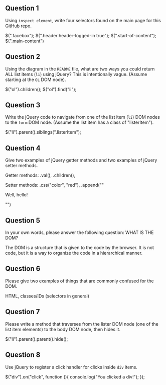 ## Question 1

Using `inspect element`, write four selectors found on the main page for this
GitHub repo.

<!-- your answer starts here -->
$(".facebox");
$(".header header-logged-in true");
$(".start-of-content");
$(".main-content")
<!-- your answer ends here -->

## Question 2

Using the diagram in the `README` file, what are two ways you could return ALL
list items (`li`) using jQuery? This is intentionally vague. (Assume starting
at the `OL` DOM node).

<!-- your answer starts here -->
$("ol").children();
$("ol").find("li");

<!-- your answer ends here -->

## Question 3

Write the jQuery code to navigate from one of the list item (`li`) DOM nodes to
the `form` DOM node. (Assume the list item has a class of "listerItem").

<!-- your answer starts here -->
$("li").parent().siblings(".listerItem");
<!-- your answer ends here -->

## Question 4

Give two examples of jQuery getter methods and two examples of jQuery setter
methods.

<!-- your answer starts here -->
Getter methods: .val(), .children(),

Setter methods: .css("color", "red"), .append(""<p>Well, hello!</p>"")
<!-- your answer ends here -->

## Question 5

In your own words, please answer the following question: WHAT IS THE DOM?

<!-- your answer starts here -->
The DOM is a structure that is given to the code by the browser.  It is not code, but it is a way to organize the code in a hierarchical manner.
<!-- your answer ends here -->

## Question 6

Please give two examples of things that are commonly confused for the DOM.

<!-- your answer starts here -->
HTML, classes/IDs (selectors in general)
<!-- your answer ends here -->

## Question 7

Please write a method that traverses from the lister DOM node (one of the list
item elements) to the body DOM node, then hides it.

<!-- your answer starts here -->
$("li").parent().parent().hide();
<!-- your answer ends here -->

## Question 8

Use jQuery to register a click handler for clicks inside `div` items.

<!-- your answer starts here -->
$("div").on("click", function (){
  console.log("You clicked a div!");
});
<!-- your answer ends here -->
